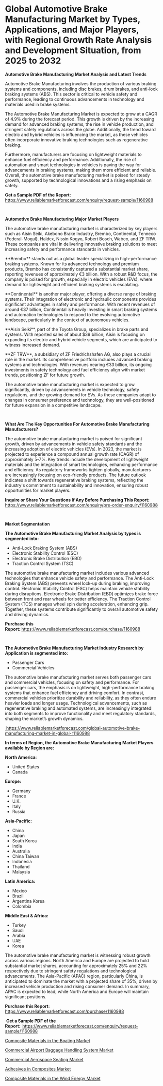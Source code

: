 <p><h1>Global Automotive Brake Manufacturing Market by Types, Applications, and Major Players, with Regional Growth Rate Analysis and Development Situation, from 2025 to 2032</h1></p><p><strong>Automotive Brake Manufacturing Market Analysis and Latest Trends</strong></p>
<p><p>Automotive Brake Manufacturing involves the production of various braking systems and components, including disc brakes, drum brakes, and anti-lock braking systems (ABS). This sector is critical to vehicle safety and performance, leading to continuous advancements in technology and materials used in brake systems. </p><p>The Automotive Brake Manufacturing Market is expected to grow at a CAGR of 4.9% during the forecast period. This growth is driven by the increasing demand for advanced braking systems, the rise in vehicle production, and stringent safety regulations across the globe. Additionally, the trend toward electric and hybrid vehicles is influencing the market, as these vehicles often incorporate innovative braking technologies such as regenerative braking. </p><p>Furthermore, manufacturers are focusing on lightweight materials to enhance fuel efficiency and performance. Additionally, the rise of automation and smart technologies in vehicles is paving the way for advancements in braking systems, making them more efficient and reliable. Overall, the automotive brake manufacturing market is poised for steady growth, supported by technological innovations and a rising emphasis on safety.</p></p>
<p><strong>Get a Sample PDF of the Report:&nbsp;</strong> <a href="https://www.reliablemarketforecast.com/enquiry/request-sample/1160988?utm_campaign=1888&utm_medium=2&utm_source=Github&utm_content=ia&utm_term=22032025&utm_id=automotive-brake-manufacturing">https://www.reliablemarketforecast.com/enquiry/request-sample/1160988</a></p>
<p>&nbsp;</p>
<p><strong>Automotive Brake Manufacturing Major Market Players</strong></p>
<p><p>The automotive brake manufacturing market is characterized by key players such as Aisin Seiki, Akebono Brake Industry, Brembo, Continental, Tenneco (Federal-Mogul), Haldex, Nissin Kogyo, Robert Bosch, Wabco, and ZF TRW. These companies are vital in delivering innovative braking solutions to meet increasing safety and performance standards in vehicles.</p><p>**Brembo** stands out as a global leader specializing in high-performance braking systems. Known for its advanced technology and premium products, Brembo has consistently captured a substantial market share, reporting revenues of approximately €3 billion. With a robust R&D focus, the company is poised for growth, especially in electric vehicles (EVs), where demand for lightweight and efficient braking systems is escalating.</p><p>**Continental** is another major player, offering a diverse range of braking systems. Their integration of electronic and hydraulic components provides significant advantages in safety and performance. With recent revenues of around €37 billion, Continental is heavily investing in smart braking systems and automation technologies to respond to the evolving automotive landscape, particularly in the context of autonomous vehicles.</p><p>**Aisin Seiki**, part of the Toyota Group, specializes in brake parts and systems. With reported sales of about $39 billion, Aisin is focusing on expanding its electric and hybrid vehicle segments, which are anticipated to witness increased demand.</p><p>**ZF TRW**, a subsidiary of ZF Friedrichshafen AG, also plays a crucial role in the market. Its comprehensive portfolio includes advanced braking systems and technologies. With revenues nearing €33 billion, its ongoing investments in safety technology and fuel efficiency align with market trends, positioning ZF for future growth.</p><p>The automotive brake manufacturing market is expected to grow significantly, driven by advancements in vehicle technology, safety regulations, and the growing demand for EVs. As these companies adapt to changes in consumer preference and technology, they are well-positioned for future expansion in a competitive landscape.</p></p>
<p>&nbsp;</p>
<p><strong>What Are The Key Opportunities For Automotive Brake Manufacturing Manufacturers?</strong></p>
<p><p>The automotive brake manufacturing market is poised for significant growth, driven by advancements in vehicle safety standards and the increasing adoption of electric vehicles (EVs). In 2023, the market is projected to experience a compound annual growth rate (CAGR) of approximately 5-7%. Key trends include the development of lightweight materials and the integration of smart technologies, enhancing performance and efficiency. As regulatory frameworks tighten globally, manufacturers are increasingly focusing on eco-friendly products. The future outlook indicates a shift towards regenerative braking systems, reflecting the industry's commitment to sustainability and innovation, ensuring robust opportunities for market players.</p></p>
<p><strong>Inquire or Share Your Questions If Any Before Purchasing This Report:</strong> <a href="https://www.reliablemarketforecast.com/enquiry/pre-order-enquiry/1160988?utm_campaign=1888&utm_medium=2&utm_source=Github&utm_content=ia&utm_term=22032025&utm_id=automotive-brake-manufacturing">https://www.reliablemarketforecast.com/enquiry/pre-order-enquiry/1160988</a></p>
<p>&nbsp;</p>
<p><strong>Market Segmentation</strong></p>
<p><strong>The Automotive Brake Manufacturing Market Analysis by types is segmented into:</strong></p>
<p><ul><li>Anti-Lock Braking System (ABS)</li><li>Electronic Stability Control (ESC)</li><li>Electronic Brake Distribution (EBD)</li><li>Traction Control System (TSC)</li></ul></p>
<p><p>The automotive brake manufacturing market includes various advanced technologies that enhance vehicle safety and performance. The Anti-Lock Braking System (ABS) prevents wheel lock-up during braking, improving control. Electronic Stability Control (ESC) helps maintain vehicle stability during disruptions. Electronic Brake Distribution (EBD) optimizes brake force between front and rear wheels for better efficiency. The Traction Control System (TCS) manages wheel spin during acceleration, enhancing grip. Together, these systems contribute significantly to overall automotive safety and driving dynamics.</p></p>
<p><strong>Purchase this Report:&nbsp;</strong><a href="https://www.reliablemarketforecast.com/purchase/1160988?utm_campaign=1888&utm_medium=2&utm_source=Github&utm_content=ia&utm_term=22032025&utm_id=automotive-brake-manufacturing">https://www.reliablemarketforecast.com/purchase/1160988</a></p>
<p>&nbsp;</p>
<p><strong>The Automotive Brake Manufacturing Market Industry Research by Application is segmented into:</strong></p>
<p><ul><li>Passenger Cars</li><li>Commercial Vehicles</li></ul></p>
<p><p>The automotive brake manufacturing market serves both passenger cars and commercial vehicles, focusing on safety and performance. For passenger cars, the emphasis is on lightweight, high-performance braking systems that enhance fuel efficiency and driving comfort. In contrast, commercial vehicles prioritize durability and reliability, as they often endure heavier loads and longer usage. Technological advancements, such as regenerative braking and automated systems, are increasingly integrated into both segments to improve functionality and meet regulatory standards, shaping the market’s growth dynamics.</p></p>
<p><a href="https://www.reliablemarketforecast.com/global-automotive-brake-manufacturing-market-in-global-r1160988?utm_campaign=1888&utm_medium=2&utm_source=Github&utm_content=ia&utm_term=22032025&utm_id=automotive-brake-manufacturing">&nbsp;https://www.reliablemarketforecast.com/global-automotive-brake-manufacturing-market-in-global-r1160988</a></p>
<p><strong>In terms of Region, the Automotive Brake Manufacturing Market Players available by Region are:</strong></p>
<p>
    <p> <strong> North America: </strong>
        <ul>
            <li>United States</li>
            <li>Canada</li>
        </ul>
        </p> 
    <p> <strong> Europe: </strong>
        <ul>
            <li>Germany</li>
            <li>France</li>
            <li>U.K.</li>
            <li>Italy</li>
            <li>Russia</li>
        </ul>
        </p> 
    <p> <strong> Asia-Pacific: </strong>
        <ul>
            <li>China</li>
            <li>Japan</li>
            <li>South Korea</li>
            <li>India</li>
            <li>Australia</li>
            <li>China Taiwan</li>
            <li>Indonesia</li>
            <li>Thailand</li>
            <li>Malaysia</li>
        </ul>
        </p> 
    <p> <strong> Latin America: </strong>
        <ul>
            <li>Mexico</li>
            <li>Brazil</li>
            <li>Argentina Korea</li>
            <li>Colombia</li>
        </ul>
        </p> 
    <p> <strong> Middle East & Africa: </strong>
        <ul>
            <li>Turkey</li>
            <li>Saudi</li>
            <li>Arabia</li>
            <li>UAE</li>
            <li>Korea</li>
        </ul>
    </p>
    </p>
<p><p>The automotive brake manufacturing market is witnessing robust growth across various regions. North America and Europe are projected to hold substantial market shares, accounting for approximately 25% and 22% respectively due to stringent safety regulations and technological advancements. The Asia-Pacific (APAC) region, particularly China, is anticipated to dominate the market with a projected share of 35%, driven by increased vehicle production and rising consumer demand. In summary, APAC is expected to lead, while North America and Europe will maintain significant positions.</p></p>
<p><strong>Purchase this Report: </strong><a href="https://www.reliablemarketforecast.com/purchase/1160988?utm_campaign=1888&utm_medium=2&utm_source=Github&utm_content=ia&utm_term=22032025&utm_id=automotive-brake-manufacturing">https://www.reliablemarketforecast.com/purchase/1160988</a></p>
<p>&nbsp;<strong>Get a Sample PDF of the Report:&nbsp;&nbsp;</strong><a href="https://www.reliablemarketforecast.com/enquiry/request-sample/1160988?utm_campaign=1888&utm_medium=2&utm_source=Github&utm_content=ia&utm_term=22032025&utm_id=automotive-brake-manufacturing">https://www.reliablemarketforecast.com/enquiry/request-sample/1160988</a></p>
<p><strong></strong></p>
<p><p><a href="https://github.com/mronmizoe/Market-Research-Report-List-1/blob/main/composite-materials-in-the-boating-market.md?utm_campaign=1888&utm_medium=2&utm_source=Github&utm_content=ia&utm_term=22032025&utm_id=automotive-brake-manufacturing">Composite Materials in the Boating Market</a></p><p><a href="https://github.com/hayasiorover/Market-Research-Report-List-1/blob/main/commercial-airport-baggage-handling-system-market.md?utm_campaign=1888&utm_medium=2&utm_source=Github&utm_content=ia&utm_term=22032025&utm_id=automotive-brake-manufacturing">Commercial Airport Baggage Handling System Market</a></p><p><a href="https://github.com/janskudiony/Market-Research-Report-List-1/blob/main/commercial-aerospace-seating-market.md?utm_campaign=1888&utm_medium=2&utm_source=Github&utm_content=ia&utm_term=22032025&utm_id=automotive-brake-manufacturing">Commercial Aerospace Seating Market</a></p><p><a href="https://github.com/makzzochil/Market-Research-Report-List-1/blob/main/adhesives-in-composites-market.md?utm_campaign=1888&utm_medium=2&utm_source=Github&utm_content=ia&utm_term=22032025&utm_id=automotive-brake-manufacturing">Adhesives in Composites Market</a></p><p><a href="https://github.com/gitfwelday/Market-Research-Report-List-1/blob/main/composite-materials-in-the-wind-energy-market.md?utm_campaign=1888&utm_medium=2&utm_source=Github&utm_content=ia&utm_term=22032025&utm_id=automotive-brake-manufacturing">Composite Materials in the Wind Energy Market</a></p></p>